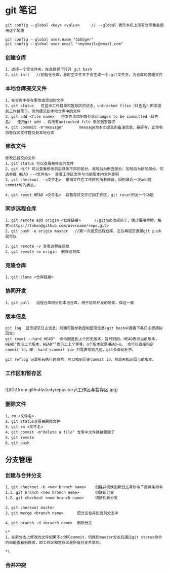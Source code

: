 # git 笔记



~~~
git config --global <key> <value>     // --global 表示本机上所有仓库都会使用这个配置

git config --global user.name "bbbbger"
git config --global user.email "<myemail>@email.com"
~~~

### 创建仓库

~~~git
1、选择一个空文件夹，在此路径下打开 git bash
2、git init   //初始化仓库，此时空文件夹下会生成一个.git文件夹，为仓库的管理文件

~~~

### 本地仓库提交文件

~~~
1、在仓库中存在更改或添加的文件
2、git status   可显示工作目录和暂存区的状态，untracked files（红色名）即添加到工作目录下，但为提交到本地仓库中的文件
3、git add <file name>   将文件添加到暂存区changes to be committed（绿色名）  使用git add . 将所有untracked file 添加到暂存区
4、git commmit -m"message"       message为本次提交的备注信息，最好写。此命令将暂存区文件提交到本地仓库
~~~

### 修改文件

~~~
修改已提交的文件
1、git status 可以查看被修改的文件
2、git diff 可以查看修改前后具体不同的部分，减号后为删去部分，加号后为新加部分。可选参数 HEAD --<文件名>  查看工作区文件与当前版本内文件差别
3、git checkout --<文件名>  撤销文件在工作区的所有修改，回到最近一次add或commit时的状态。

4、git reset HEAD <文件名>  将暂存区文件打回工作区，git reset的另一个功能
~~~

### 同步远程仓库

~~~
1、git remote add origin <仓库链接>      //github改规则了，估计要用令牌，格式<https://token@github.com/username/repo.git>
2、git push -u origin master   //第一次提交远程仓库，之后再提交直接git push就可以

3、git remote -v 查看远程库信息
4、git remote rm origin  删除远程库

~~~



### 克隆仓库

~~~
1、git clone <仓库链接>
~~~

### 协同开发

~~~
1、git pull   远程仓库同步到本地仓库，用于协同开发的场景，保证一致
~~~







### 版本信息

~~~ 
git log  显示提交日志信息，后面可跟参数控制显示信息(git bash中查看下条日志直接按回车)
git reset --hard HEAD^  命令回退到上个历史版本，暂时别用。HEAD表示当前版本，HEAD^表示上个版本，HEAD^^表示上上个等等。n个版本就是HEAD~n。 也可以直接指定commit id，即--hard <commit id> 只需要写前几位，git会自动补齐。

git reflog 记录所有执行的命令，可以找到历史commit id，然后再指定回当前版本。
~~~

### 工作区和暂存区

~~~

~~~

![](D:\from github\studyrepository\工作区与暂存区.jpg)



### 删除文件

~~~
1、rm <文件名>
2、git status查看被删除文件
3、git rm <文件名>
4、git commit -m"delete a file" 仓库中文件就被删除了
5、git remote
6、git push
~~~



## 分支管理

### 创建与合并分支

~~~
1、git checkout -b <new branch name>    创建并切换到新分支等价与下面两条命令
1.1、git branch <new branch neme>       创建新分支
1.2、git checkout <new branch name>     切换到新分支

2、git checkout master
3、git merge <branch name>      把分支合并到当前分支中

4、git branch -d <branch name>  删除分支

\*
1、在新分支上修改的文件如果不add和commit，切换到master分支后通过git status命令仍旧能查看到修改，即工作区和暂存区是所有分支共享的。

*\
~~~

### 合并冲突

~~~

~~~





